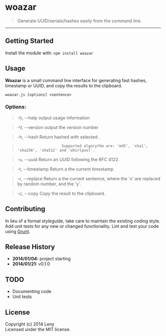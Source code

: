 # woazar

> Generate UUID/serials/hashes easily from the command line.

* * *

## Getting Started
Install the module with: `npm install woazar`

## Usage

**Woazar** is a small command line interface for generating fast hashes, timestamp or UUID, and copy the results to the clipboard.

```
woazar.js [options] <sentence>
```

### Options:

> -h, --help              output usage information

> -V, --version           output the version number

> -h, --hash <algorythm>  Return hashed <sentence> with selected <algorythm>.

>                         Supported algorythm are: 'md5', 'sha1', 'sha256', 'sha512' and 'whirlpool'.

> -u, --uuid              Return an UUID following the RFC 4122.

> -t, --timestamp         Return a the current timestamp.

> -r, --replace           Return a the current sentence, where the 'x' are replaced by random number, and the 'y'.

> -c, --copy              Copy the result to the clipboard.

## Contributing
In lieu of a formal styleguide, take care to maintain the existing coding style. Add unit tests for any new or changed functionality. Lint and test your code using [Grunt](http://gruntjs.com/).

## Release History

* **2014/01/04:** project starting
* **2014/01/21:** v0.1.0

## TODO

* Documenting code
* Unit tests

## License
Copyright (c) 2014 Leny  
Licensed under the MIT license.

